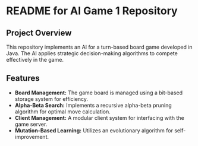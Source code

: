 # README for AI Game 1 Repository

## Project Overview
This repository implements an AI for a turn-based board game developed in Java. The AI applies strategic decision-making algorithms to compete effectively in the game.

## Features
- **Board Management:** The game board is managed using a bit-based storage system for efficiency.
- **Alpha-Beta Search:** Implements a recursive alpha-beta pruning algorithm for optimal move calculation.
- **Client Management:** A modular client system for interfacing with the game server.
- **Mutation-Based Learning:** Utilizes an evolutionary algorithm for self-improvement.
